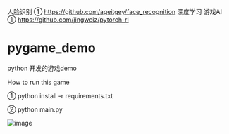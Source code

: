 人脸识别
① https://github.com/ageitgey/face_recognition
深度学习 游戏AI
① https://github.com/jingweiz/pytorch-rl


# pygame_demo
python 开发的游戏demo


How to run this game

① python install -r requirements.txt


② python main.py


![image](https://user-images.githubusercontent.com/22612129/192792047-1c09d975-f1d0-4c75-8047-0fcfcfae4f59.png)


